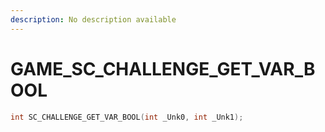 ```yaml
---
description: No description available 
---
```


# GAME\_SC_CHALLENGE_GET_VAR_BOOL

```cpp
int SC_CHALLENGE_GET_VAR_BOOL(int _Unk0, int _Unk1);
```